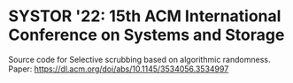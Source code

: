 # SYSTOR '22: 15th ACM International Conference on Systems and Storage <br>
Source code for Selective scrubbing based on algorithmic randomness. <br>
Paper: https://dl.acm.org/doi/abs/10.1145/3534056.3534997



